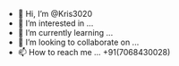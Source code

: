 - 👋 Hi, I’m @Kris3020
- 👀 I’m interested in ...
- 🌱 I’m currently learning ...
- 💞️ I’m looking to collaborate on ...
- 📫 How to reach me ...
+91(7068430028)
<!---
Kris3020/Kris3020 is a ✨ special ✨ repository because its `README.md` (this file) appears on your GitHub profile.
You can click the Preview link to take a look at your changes.
--->
